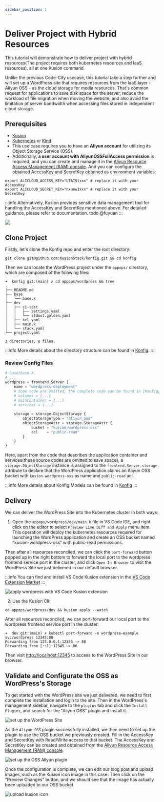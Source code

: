 ```yaml
---
sidebar_position: 1
---
```


# Deliver Project with Hybrid Resources

This tutorial will demonstrate how to deliver project with hybrid resources(The project requires both kubernetes resources and IaaS resources), all at one Kusion command.

Unlike the previous Code-City usecase, this tutorial take a step further and will set up a WordPress site that requires resources from the IaaS layer - Aliyun OSS - as the cloud storage for media resources. That's common request for applications to save disk space for the server, reduce the workload of file migration when moving the website, and also avoid the limitation of server bandwidth when accessing files stored in independent cloud storage.

## Prerequisites

- [Kusion](/docs/user_docs/getting-started/install)
- [Kubernetes](https://kubernetes.io/) or [Kind](https://kind.sigs.k8s.io/)
- This use case requires you to have an **Aliyun account** for utilizing its Object Storage Service (OSS).
- Additionally, **a user account with AliyunOSSFullAccess permission** is required, and you can create and manage it in the [Aliyun Resource Access Management (RAM) console](https://ram.console.aliyun.com/users/). And you can configure the obtained AccessKey and SecretKey obtained as environment variables:

```shell
export ALICLOUD_ACCESS_KEY="LTAI5txxx" # replace it with your AccessKey
export ALICLOUD_SECRET_KEY="nxuowIxxx" # replace it with your SecretKey
```

:::info
Alternatively, Kusion provides sensitive data management tool for handling the AccessKey and SecretKey mentioned above. For detailed guidance, please refer to documentation. todo @fuyuan
:::

![](/img/docs/user_docs/getting-started/set-oss-access.png)

## Clone Project 

Firstly, let's clone the Konfig repo and enter the root directory:

```shell
git clone git@github.com:KusionStack/konfig.git && cd konfig
```

Then we can locate the WordPress project under the `appops/` directory, which are composed of the folowing files:

```shell
➜  konfig git:(main) ✗ cd appops/wordpress && tree
.
├── README.md
├── base
│   └── base.k
├── dev
│   ├── ci-test
│   │   ├── settings.yaml
│   │   └── stdout.golden.yaml
│   ├── kcl.yaml
│   ├── main.k
│   └── stack.yaml
└── project.yaml

3 directories, 8 files
```

:::info
 More details about the directory structure can be found in [Konfig](/docs/user_docs/concepts/konfig).
:::

### Review Config Files

```python
# base/base.k
# ...
wordpress = frontend.Server {
    name = "wordpress-deployment"
    # Some code are omitted, the complete code can be found in [Konfig/appops/wordpress](https://github.com/KusionStack/konfig/tree/main/wordpress/base/base.k)
    # volumes = {...}
    # mainContainer = {...}
    # services = {...}
    
    storage = storage.ObjectStorage {
        objectStorageType = "aliyun_oss"
        objectStorageAttr = storage.StorageAttr {
            bucket = "kusion-wordpress-oss"
            acl    = "public-read"
        }
    }
}
```

Here, apart from the code that describes the application container and services(these source codes are omitted to save space), a `storage.ObjectStorage` instance is assigned to the `frontend.Server.storage` attribute to declare that the WordPress application claims an Aliyun OSS bucket with `kusion-wordpress-oss` as name and `public-read` acl.

:::info
More details about Konfig Models can be found in [Konfig](https://github.com/KusionStack/konfig)
:::

## Delivery

We can deliver the WordPress Site into the Kubernetes cluster in both ways:

1. Open the `appops/wordpress/dev/main.k` file in VS Code IDE, and right click on the editor to select `Preview Live Diff and Apply` menu item. This operation will deploy the kubernetes resources required for launching the WordPress application and create an OSS bucket named "kusion-wordpress-oss" with public-read permissions.

Then after all resources reconciled, we can click the `port-forward` button popped up in the right bottom to forward the local port to the wordpress frontend service port in the cluster, and click `Open In Browser` to visit the WordPress Site we just delivered in our default browser.

:::info
You can find and install VS Code Kusion extension in the [VS Code Extension Market](https://marketplace.visualstudio.com/items?itemName=KusionStack.kusion)
:::

![apply wordpress with VS Code Kusion extension](/img/docs/user_docs/getting-started/wordpress-apply.gif)

2. Use the Kusion Cli:
```shell
cd appops/wordpress/dev && kusion apply --watch
```

After all resources reconciled, we can port-forward our local port to the wordpress frontend service port in the cluster:

```shell
➜  dev git:(main) ✗ kubectl port-forward -n wordpress-example svc/wordpress 12345:80
Forwarding from 127.0.0.1:12345 -> 80
Forwarding from [::1]:12345 -> 80
```

Then visit [http://localhost:12345](http://localhost:12345) to access to the WordPress Site in our browser.

## Validate and Configurate the OSS as WordPress's Storage

To get started with the WordPress site we just delivered, we need to first complete the installation and login to the site. Then in the WordPress's management sidebar, navigate to the `plugins` tab and click the `Install Plugins`, and search for the "Aliyun OSS" plugin and install it.

![set up the WordPress Site](/img/docs/user_docs/getting-started/wordpress-setup.gif)

As the `Aliyun OSS` plugin successfully installed, we then need to set up the plugin to use the OSS bucket we previously created. Fill in the AccessKey and SecretKey with Read/Write access to that bucket. The AccessKey and SecretKey can be created and obtained from the [Aliyun Resource Access Management (RAM) console](https://ram.console.aliyun.com/users/).

![set up the OSS Aliyun plugin](/img/docs/user_docs/getting-started/wordpress-setup-plugin.gif)

Once the configuration is complete, we can edit our blog post and upload images, such as the Kusion icon image in this case. Then click on the "Preview Changes" button, and we should see that the image has actually been uploaded to our OSS bucket.

![upload kusion icon](/img/docs/user_docs/getting-started/wordpress-oss-validation.gif)
